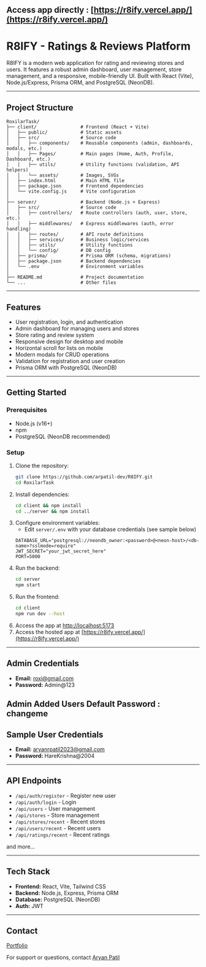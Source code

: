 ## Access app directly : [https://r8ify.vercel.app/](https://r8ify.vercel.app/)

# R8IFY - Ratings & Reviews Platform

R8IFY is a modern web application for rating and reviewing stores and users. It features a robust admin dashboard, user management, store management, and a responsive, mobile-friendly UI. Built with React (Vite), Node.js/Express, Prisma ORM, and PostgreSQL (NeonDB).

---

## Project Structure

```
RoxilarTask/
├── client/                # Frontend (React + Vite)
│   ├── public/            # Static assets
│   ├── src/               # Source code
│   │   ├── components/    # Reusable components (admin, dashboards, modals, etc.)
│   │   ├── Pages/         # Main pages (Home, Auth, Profile, Dashboard, etc.)
│   │   ├── utils/         # Utility functions (validation, API helpers)
│   │   └── assets/        # Images, SVGs
│   ├── index.html         # Main HTML file
│   ├── package.json       # Frontend dependencies
│   └── vite.config.js     # Vite configuration
│
├── server/                # Backend (Node.js + Express)
│   ├── src/               # Source code
│   │   ├── controllers/   # Route controllers (auth, user, store, etc.)
│   │   ├── middlewares/   # Express middlewares (auth, error handling)
│   │   ├── routes/        # API route definitions
│   │   ├── services/      # Business logic/services
│   │   ├── utils/         # Utility functions
│   │   └── config/        # DB config
│   ├── prisma/            # Prisma ORM (schema, migrations)
│   ├── package.json       # Backend dependencies
│   └── .env               # Environment variables
│
├── README.md              # Project documentation
└── ...                    # Other files
```

---

## Features

- User registration, login, and authentication
- Admin dashboard for managing users and stores
- Store rating and review system
- Responsive design for desktop and mobile
- Horizontal scroll for lists on mobile
- Modern modals for CRUD operations
- Validation for registration and user creation
- Prisma ORM with PostgreSQL (NeonDB)

---

## Getting Started

### Prerequisites
- Node.js (v16+)
- npm
- PostgreSQL (NeonDB recommended)

### Setup
1. Clone the repository:
   ```bash
   git clone https://github.com/arpatil-dev/R8IFY.git
   cd RoxilarTask
   ```
2. Install dependencies:
   ```bash
   cd client && npm install
   cd ../server && npm install
   ```
3. Configure environment variables:
   - Edit `server/.env` with your database credentials (see sample below)
   ```env
   DATABASE_URL="postgresql://neondb_owner:<password>@<neon-host>/<db-name>?sslmode=require"
   JWT_SECRET="your_jwt_secret_here"
   PORT=5000
   ```
4. Run the backend:
   ```bash
   cd server
   npm start
   ```
5. Run the frontend:
   ```bash
   cd client
   npm run dev --host
   ```
6. Access the app at [http://localhost:5173](http://localhost:5173)
6. Access the hosted app at [https://r8ify.vercel.app/](https://r8ify.vercel.app/)


---

## Admin Credentials

- **Email:** roxi@gmail.com
- **Password:** Admin@123

## Admin Added Users Default Password : changeme

## Sample User Credentials

- **Email:** aryanrpatil2023@gmail.com
- **Password:** HareKrishna@2004

---

## API Endpoints

- `/api/auth/register` - Register new user
- `/api/auth/login` - Login
- `/api/users` - User management
- `/api/stores` - Store management
- `/api/stores/recent` - Recent stores
- `/api/users/recent` - Recent users
- `/api/ratings/recent` - Recent ratings

and more...

---

## Tech Stack

- **Frontend:** React, Vite, Tailwind CSS
- **Backend:** Node.js, Express, Prisma ORM
- **Database:** PostgreSQL (NeonDB)
- **Auth:** JWT

---


## Contact
[Portfolio](https://arpatil.dev)

For support or questions, contact [Aryan Patil](mailto:aryanrpatil2023@gmail.com)
